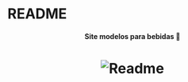 # README
<h4 align = "center">
Site modelos para bebidas 🥂
<h4>

<h1 align="center">
<img alt="Readme" title="imageme1" src="./github/Readme-E1.png"/>
</h1>